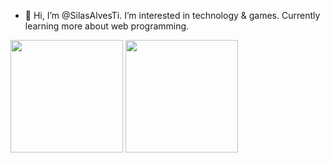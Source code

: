 - 👋 Hi, I’m @SilasAlvesTi. I’m interested in technology & games. Currently learning more about web programming.

 <img height="180em" src="https://github-readme-stats.vercel.app/api?username=SilasAlvesTi&show_icons=true&theme=tokyonight"/>
  <img height="180em" src="https://github-readme-stats.vercel.app/api/top-langs/?username=SilasAlvesTi&layout=compact&theme=tokyonight"/>
<!---
SilasAlvesTi/SilasAlvesTi is a ✨ special ✨ repository because its `README.md` (this file) appears on your GitHub profile.
You can click the Preview link to take a look at your changes.
--->
